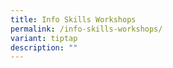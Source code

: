 ```yaml
---
title: Info Skills Workshops
permalink: /info-skills-workshops/
variant: tiptap
description: ""
---
```

